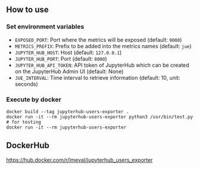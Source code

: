 ## How to use

### Set environment variables
- `EXPOSED_PORT`: Port where the metrics will be exposed (default: `9000`)
- `METRICS_PREFIX`: Prefix to be added into the metrics names (default: `jue`)
- `JUPYTER_HUB_HOST`: Host (default: `127.0.0.1`)
- `JUPYTER_HUB_PORT`:  Port (default: `8000`)
- `JUPYTER_HUB_API_TOKEN`: API token of JupyterHub which can be created on the JupyterHub Admin UI (default: None)
- `JUE_INTERVAL`: Time interval to retrieve information (default: 10, unit: seconds)

### Execute by docker 

```
docker build --tag jupyterhub-users-exporter .
docker run -it --rm jupyterhub-users-exporter python3 /usr/bin/test.py # for testing
docker run -it --rm jupyterhub-users-exporter
```

## DockerHub

https://hub.docker.com/r/lmeval/jupyterhub_users_exporter
